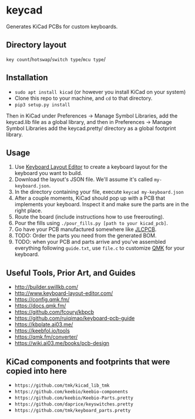 # keycad

Generates KiCad PCBs for custom keyboards.

## Directory layout

`key count`/`hotswap`/`switch type`/`mcu type`/

## Installation

* `sudo apt install kicad`  (or however you install KiCad on your system)
* Clone this repo to your machine, and `cd` to that directory.
* `pip3 setup.py install`

Then in KiCad under Preferences -> Manage Symbol Libraries, add the keycad.lib
file as a global library, and then in Preferences -> Manage Symbol Libraries add
the keycad.pretty/ directory as a global footprint library.

## Usage

1. Use [Keyboard Layout Editor](http://www.keyboard-layout-editor.com/) to
   create a keyboard layout for the keyboard you want to build.
2. Download the layout's JSON file. We'll assume it's called `my-keyboard.json`.
3. In the directory containing your file, execute `keycad my-keyboard.json`
4. After a couple moments, KiCad should pop up with a PCB that implements your
   keyboard. Inspect it and make sure the parts are in the right place.
5. Route the board (include instructions how to use freerouting).
6. Pour the fills using `./pour_fills.py [path to your kicad_pcb]`.
7. Go have your PCB manufactured somewhere like [JLCPCB](https://jlcpcb.com/).
8. TODO: Order the parts you need from the generated BOM. 
9. TODO: when your PCB and parts arrive and you've assembled everything
   following `guide.txt`, use `file.c` to customize
   [QMK](https://github.com/qmk/qmk_firmware/) for your keyboard.

## Useful Tools, Prior Art, and Guides

* http://builder.swillkb.com/
* http://www.keyboard-layout-editor.com/
* https://config.qmk.fm/
* https://docs.qmk.fm/
* https://github.com/fcoury/kbpcb
* https://github.com/ruiqimao/keyboard-pcb-guide
* https://kbplate.ai03.me/
* https://keebfol.io/tools
* https://qmk.fm/converter/
* https://wiki.ai03.me/books/pcb-design

## KiCad components and footprints that were copied into here

* `https://github.com/tmk/kicad_lib_tmk`
* `https://github.com/keebio/keebio-components`
* `https://github.com/keebio/Keebio-Parts.pretty`
* `https://github.com/daprice/keyswitches.pretty`
* `https://github.com/tmk/keyboard_parts.pretty`
